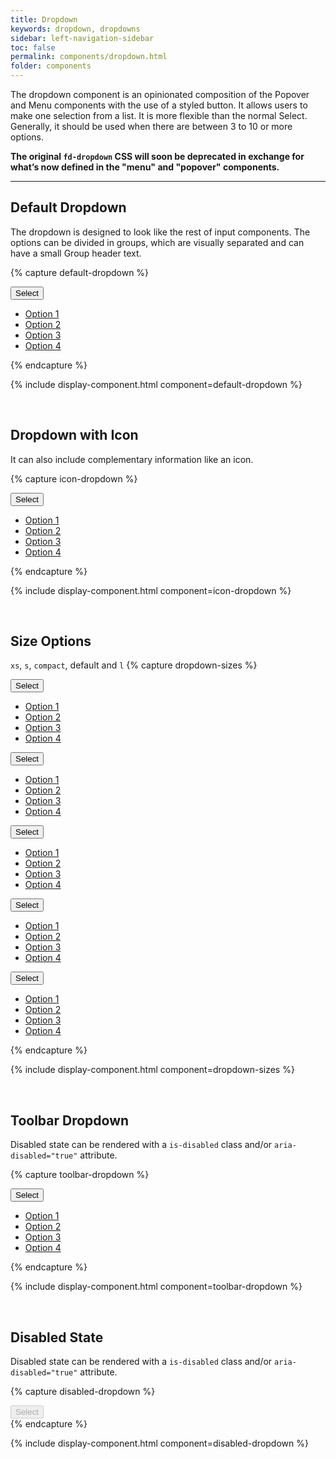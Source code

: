 ```yaml
---
title: Dropdown
keywords: dropdown, dropdowns
sidebar: left-navigation-sidebar
toc: false
permalink: components/dropdown.html
folder: components
---
```


The dropdown component is an opinionated composition of the Popover and Menu components with the use of a styled button. It allows users to make one selection from a list. It is more flexible than the normal Select. Generally, it should be used when there are between 3 to 10 or more options.

<b>The original `fd-dropdown` CSS will soon be deprecated in exchange for what’s now defined in the "menu" and "popover" components.</b>

<hr />

## Default Dropdown

The dropdown is designed to look like the rest of input components. The options can be divided in groups, which are visually separated and can have a small Group header text.

<style type="text/css">
.fd-popover {
    margin: 0 0 20px 0;
}
.fd-popover:last-child {
    margin-bottom: 0;
}
</style>
{% capture default-dropdown %}
<div class="fd-dropdown">
   <div class="fd-popover">
      <div class="fd-popover__control">
         <button class="fd-dropdown__control fd-button  " aria-controls="h0C6A325"
         aria-expanded="false" aria-haspopup="true">
         Select
         </button>
      </div>
      <div class="fd-popover__body"  aria-hidden="true" id="h0C6A325">
         <nav class="fd-menu">
            <ul class="fd-menu__list">
               <li><a href="#" class="fd-menu__item">Option 1</a></li>
               <li><a href="#" class="fd-menu__item">Option 2</a></li>
               <li><a href="#" class="fd-menu__item">Option 3</a></li>
               <li><a href="#" class="fd-menu__item">Option 4</a></li>
            </ul>
         </nav>
      </div>
   </div>
</div>
{% endcapture %}

{% include display-component.html component=default-dropdown %}

<br />

## Dropdown with Icon

It can also include complementary information like an icon.

{% capture icon-dropdown %}
<div class="fd-dropdown">
   <div class="fd-popover">
      <div class="fd-popover__control">
         <button class="fd-dropdown__control fd-button sap-icon--filter "
         aria-controls="sXq41189" aria-expanded="false" aria-haspopup="true">
         Select
         </button>
      </div>
      <div class="fd-popover__body"  aria-hidden="true" id="sXq41189">
         <nav class="fd-menu">
            <ul class="fd-menu__list">
               <li><a href="#" class="fd-menu__item">Option 1</a></li>
               <li><a href="#" class="fd-menu__item">Option 2</a></li>
               <li><a href="#" class="fd-menu__item">Option 3</a></li>
               <li><a href="#" class="fd-menu__item">Option 4</a></li>
            </ul>
         </nav>
      </div>
   </div>
</div>
{% endcapture %}

{% include display-component.html component=icon-dropdown %}


<br>

## Size Options
`xs`, `s`, `compact`, default and `l`
{% capture dropdown-sizes %}

<div class="fd-dropdown fd-dropdown--xs">
   <div class="fd-popover">
      <div class="fd-popover__control">
         <button class="fd-dropdown__control fd-button   fd-button--xs" aria-controls="Wro1L121"
         aria-expanded="false" aria-haspopup="true">
         Select
         </button>
      </div>
      <div class="fd-popover__body"  aria-hidden="true" id="Wro1L121">
         <nav class="fd-menu">
            <ul class="fd-menu__list">
               <li><a href="#" class="fd-menu__item">Option 1</a></li>
               <li><a href="#" class="fd-menu__item">Option 2</a></li>
               <li><a href="#" class="fd-menu__item">Option 3</a></li>
               <li><a href="#" class="fd-menu__item">Option 4</a></li>
            </ul>
         </nav>
      </div>
   </div>
</div>
<div class="fd-dropdown fd-dropdown--s">
   <div class="fd-popover">
      <div class="fd-popover__control">
         <button class="fd-dropdown__control fd-button   fd-button--s" aria-controls="iL1jS619"
         aria-expanded="false" aria-haspopup="true">
         Select
         </button>
      </div>
      <div class="fd-popover__body"  aria-hidden="true" id="iL1jS619">
         <nav class="fd-menu">
            <ul class="fd-menu__list">
               <li><a href="#" class="fd-menu__item">Option 1</a></li>
               <li><a href="#" class="fd-menu__item">Option 2</a></li>
               <li><a href="#" class="fd-menu__item">Option 3</a></li>
               <li><a href="#" class="fd-menu__item">Option 4</a></li>
            </ul>
         </nav>
      </div>
   </div>
</div>
<div class="fd-dropdown fd-dropdown--compact">
   <div class="fd-popover">
      <div class="fd-popover__control">
         <button class="fd-dropdown__control fd-button   fd-button--compact" aria-controls="FSWho575"
         aria-expanded="false" aria-haspopup="true">
         Select
         </button>
      </div>
      <div class="fd-popover__body"  aria-hidden="true" id="FSWho575">
         <nav class="fd-menu">
            <ul class="fd-menu__list">
               <li><a href="#" class="fd-menu__item">Option 1</a></li>
               <li><a href="#" class="fd-menu__item">Option 2</a></li>
               <li><a href="#" class="fd-menu__item">Option 3</a></li>
               <li><a href="#" class="fd-menu__item">Option 4</a></li>
            </ul>
         </nav>
      </div>
   </div>
</div>

<div class="fd-dropdown">
   <div class="fd-popover">
      <div class="fd-popover__control">
         <button class="fd-dropdown__control fd-button  " aria-controls="h0C6A3251"
         aria-expanded="false" aria-haspopup="true">
         Select
         </button>
      </div>
      <div class="fd-popover__body"  aria-hidden="true" id="h0C6A3251">
         <nav class="fd-menu">
            <ul class="fd-menu__list">
               <li><a href="#" class="fd-menu__item">Option 1</a></li>
               <li><a href="#" class="fd-menu__item">Option 2</a></li>
               <li><a href="#" class="fd-menu__item">Option 3</a></li>
               <li><a href="#" class="fd-menu__item">Option 4</a></li>
            </ul>
         </nav>
      </div>
   </div>
</div>

<div class="fd-dropdown fd-dropdown--l">
   <div class="fd-popover">
      <div class="fd-popover__control">
         <button class="fd-dropdown__control fd-button   fd-button--l" aria-controls="qvi7l807"
         aria-expanded="false" aria-haspopup="true">
         Select
         </button>
      </div>
      <div class="fd-popover__body"  aria-hidden="true" id="qvi7l807">
         <nav class="fd-menu">
            <ul class="fd-menu__list">
               <li><a href="#" class="fd-menu__item">Option 1</a></li>
               <li><a href="#" class="fd-menu__item">Option 2</a></li>
               <li><a href="#" class="fd-menu__item">Option 3</a></li>
               <li><a href="#" class="fd-menu__item">Option 4</a></li>
            </ul>
         </nav>
      </div>
   </div>
</div>

{% endcapture %}

{% include display-component.html component=dropdown-sizes %}

<br />

## Toolbar Dropdown

Disabled state can be rendered with a `is-disabled` class and/or `aria-disabled="true"` attribute.

{% capture toolbar-dropdown %}
<div class="fd-dropdown fd-dropdown--toolbar">
   <div class="fd-popover">
      <div class="fd-popover__control">
         <button class="fd-dropdown__control fd-button   fd-button--toolbar" aria-controls="Og5y3993"
         aria-expanded="false" aria-haspopup="true">
         Select
         </button>
      </div>
      <div class="fd-popover__body"  aria-hidden="true" id="Og5y3993">
         <nav class="fd-menu">
            <ul class="fd-menu__list">
               <li><a href="#" class="fd-menu__item">Option 1</a></li>
               <li><a href="#" class="fd-menu__item">Option 2</a></li>
               <li><a href="#" class="fd-menu__item">Option 3</a></li>
               <li><a href="#" class="fd-menu__item">Option 4</a></li>
            </ul>
         </nav>
      </div>
   </div>
</div>
{% endcapture %}

{% include display-component.html component=toolbar-dropdown %}

<br />

## Disabled State

Disabled state can be rendered with a `is-disabled` class and/or `aria-disabled="true"` attribute.

{% capture disabled-dropdown %}
<div class="fd-dropdown">
   <div class="fd-popover">
      <div class="fd-popover__control">
         <button class="fd-dropdown__control fd-button sap-icon--filter " aria-controls="GEAva783"
         aria-expanded="false" aria-haspopup="true" disabled>
         Select
         </button>
      </div>
      <div class="fd-popover__body"  aria-hidden="true" id="GEAva783">
      </div>
   </div>
</div>
{% endcapture %}

{% include display-component.html component=disabled-dropdown %}
